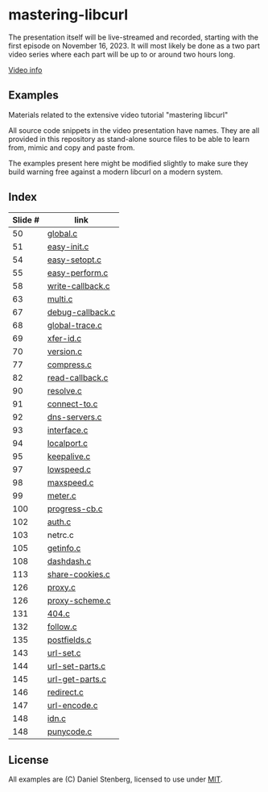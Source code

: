 # mastering-libcurl

The presentation itself will be live-streamed and recorded, starting
with the first episode on November 16, 2023. It will most likely be
done as a two part video series where each part will be up to or around
two hours long.

[Video info](https://daniel.haxx.se/blog/2023/11/01/mastering-libcurl/)

## Examples

Materials related to the extensive video tutorial "mastering libcurl"

All source code snippets in the video presentation have names. They are all
provided in this repository as stand-alone source files to be able to learn
from, mimic and copy and paste from.

The examples present here might be modified slightly to make sure they
build warning free against a modern libcurl on a modern system.

## Index

| Slide # | link                                 |
|---------|--------------------------------------|
| 50      | [global.c](global.c)                 |
| 51      | [easy-init.c](easy-init.c)           |
| 54      | [easy-setopt.c](easy-setopt.c)       |
| 55      | [easy-perform.c](easy-perform.c)     |
| 58      | [write-callback.c](write-callback.c) |
| 63      | [multi.c](multi.c)                   |
| 67      | [debug-callback.c](debug-callback.c) |
| 68      | [global-trace.c](global-trace.c)     |
| 69      | [xfer-id.c](xfer-id.c)               |
| 70      | [version.c](version.c)               |
| 77      | [compress.c](compress.c)             |
| 82      | [read-callback.c](read-callback.c)   |
| 90      | [resolve.c](resolve.c)               |
| 91      | [connect-to.c](connect-to.c)         |
| 92      | [dns-servers.c](dns-servers.c)       |
| 93      | [interface.c](interface.c)           |
| 94      | [localport.c](localport.c)           |
| 95      | [keepalive.c](keepalive.c)           |
| 97      | [lowspeed.c](lowspeed.c)             |
| 98      | [maxspeed.c](maxspeed.c)             |
| 99      | [meter.c](meter.c)                   |
| 100     | [progress-cb.c](progress-cb.c)       |
| 102     | [auth.c](auth.c)                     |
| 103     | netrc.c                              |
| 105     | [getinfo.c](getinfo.c)               |
| 108     | [dashdash.c](dashdash.c)             |
| 113     | [share-cookies.c](share-cookies.c)   |
| 126     | [proxy.c](proxy.c)                   |
| 126     | [proxy-scheme.c](proxy-scheme.c)     |
| 131     | [404.c](404.c)                       |
| 132     | [follow.c](follow.c)                 |
| 135     | [postfields.c](postfields.c)         |
| 143     | [url-set.c](url-set.c)               |
| 144     | [url-set-parts.c](url-set-parts.c)   |
| 145     | [url-get-parts.c](url-get-parts.c)   |
| 146     | [redirect.c](redirect.c)             |
| 147     | [url-encode.c](url-encode.c)         |
| 148     | [idn.c](idn.c)                       |
| 148     | [punycode.c](punycode.c)             |

## License

All examples are (C) Daniel Stenberg, licensed to use under [MIT](LICENSE).
